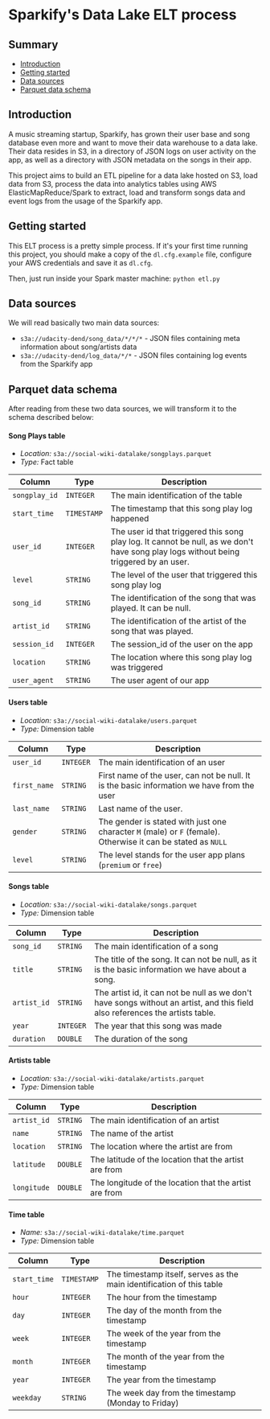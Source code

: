 # Sparkify's Data Lake ELT process

## Summary

 - [Introduction](#introduction)
 - [Getting started](#getting-started)
 - [Data sources](#data-sources)
 - [Parquet data schema](#parquet-data-schema)
 
## Introduction

A music streaming startup, Sparkify, has grown their user base and song database even more and want to move their data warehouse to a data lake. Their data resides in S3, in a directory of JSON logs on user activity on the app, as well as a directory with JSON metadata on the songs in their app.

This project aims to build an ETL pipeline for a data lake hosted on S3, load data from S3, process the data into analytics tables using AWS ElasticMapReduce/Spark to extract, load and transform songs data and event logs from the usage of the Sparkify app.  



## Getting started

This ELT process is a pretty simple process. If it's your first time running this project, you should make a copy of the `dl.cfg.example` file, configure your AWS credentials and save it as `dl.cfg`.

Then, just run inside your Spark master machine: `python etl.py`

## Data sources

We will read basically two main data sources:

 - `s3a://udacity-dend/song_data/*/*/*` - JSON files containing meta information about song/artists data
 - `s3a://udacity-dend/log_data/*/*` - JSON files containing log events from the Sparkify app
 
 ## Parquet data schema
 
 After reading from these two data sources, we will transform it to the schema described below:
 
 #### Song Plays table

- *Location:* `s3a://social-wiki-datalake/songplays.parquet`
- *Type:* Fact table

| Column | Type | Description |
| ------ | ---- | ----------- |
| `songplay_id` | `INTEGER` | The main identification of the table | 
| `start_time` | `TIMESTAMP` | The timestamp that this song play log happened |
| `user_id` | `INTEGER` | The user id that triggered this song play log. It cannot be null, as we don't have song play logs without being triggered by an user.  |
| `level` | `STRING` | The level of the user that triggered this song play log |
| `song_id` | `STRING` | The identification of the song that was played. It can be null.  |
| `artist_id` | `STRING` | The identification of the artist of the song that was played. |
| `session_id` | `INTEGER` | The session_id of the user on the app |
| `location` | `STRING` | The location where this song play log was triggered  |
| `user_agent` | `STRING` | The user agent of our app |

#### Users table

- *Location:* `s3a://social-wiki-datalake/users.parquet`
- *Type:* Dimension table

| Column | Type | Description |
| ------ | ---- | ----------- |
| `user_id` | `INTEGER` | The main identification of an user |
| `first_name` | `STRING` | First name of the user, can not be null. It is the basic information we have from the user |
| `last_name` | `STRING` | Last name of the user. |
| `gender` | `STRING` | The gender is stated with just one character `M` (male) or `F` (female). Otherwise it can be stated as `NULL` |
| `level` | `STRING` | The level stands for the user app plans (`premium` or `free`) |


#### Songs table

- *Location:* `s3a://social-wiki-datalake/songs.parquet`
- *Type:* Dimension table

| Column | Type | Description |
| ------ | ---- | ----------- |
| `song_id` | `STRING` | The main identification of a song | 
| `title` | `STRING` | The title of the song. It can not be null, as it is the basic information we have about a song. |
| `artist_id` | `STRING` | The artist id, it can not be null as we don't have songs without an artist, and this field also references the artists table. |
| `year` | `INTEGER` | The year that this song was made |
| `duration` | `DOUBLE` | The duration of the song |


#### Artists table

- *Location:* `s3a://social-wiki-datalake/artists.parquet`
- *Type:* Dimension table

| Column | Type | Description |
| ------ | ---- | ----------- |
| `artist_id` | `STRING` | The main identification of an artist |
| `name` | `STRING` | The name of the artist |
| `location` | `STRING` | The location where the artist are from |
| `latitude` | `DOUBLE` | The latitude of the location that the artist are from |
| `longitude` | `DOUBLE` | The longitude of the location that the artist are from |

#### Time table

- *Name:* `s3a://social-wiki-datalake/time.parquet`
- *Type:* Dimension table

| Column | Type | Description |
| ------ | ---- | ----------- |
| `start_time` | `TIMESTAMP` | The timestamp itself, serves as the main identification of this table |
| `hour` | `INTEGER` | The hour from the timestamp  |
| `day` | `INTEGER` | The day of the month from the timestamp |
| `week` | `INTEGER` | The week of the year from the timestamp |
| `month` | `INTEGER` | The month of the year from the timestamp |
| `year` | `INTEGER` | The year from the timestamp |
| `weekday` | `STRING` | The week day from the timestamp (Monday to Friday) |
